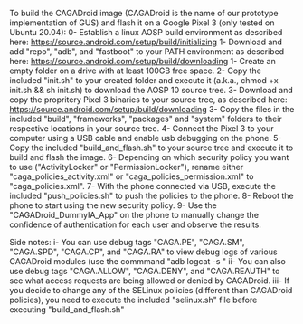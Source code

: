 To build the CAGADroid image (CAGADroid is the name of our prototype implementation of GUS) and flash it on a Google Pixel 3 (only tested on Ubuntu 20.04):
0- Establish a linux AOSP build environment as described here: https://source.android.com/setup/build/initializing
1- Download and add "repo", "adb", and "fastboot" to your PATH environment as described here: https://source.android.com/setup/build/downloading
1- Create an empty folder on a drive with at least 100GB free space.
2- Copy the included "init.sh" to your created folder and execute it (a.k.a., chmod +x init.sh && sh init.sh) to download the AOSP 10 source tree.
3- Download and copy the propritery Pixel 3 binaries to your source tree, as described here: https://source.android.com/setup/build/downloading
3- Copy the files in the included "build", "frameworks", "packages" and "system" folders to their respective locations in your  source tree.
4- Connect the Pixel 3 to your computer using a USB cable and enable usb debugging on the phone.
5- Copy the included "build_and_flash.sh" to your source tree and execute it to build and flash the image.
6- Depending on which security policy you want to use ("ActivityLocker" or "PermissionLocker"), rename either "caga_policies_activity.xml" or "caga_policies_permission.xml" to "caga_policies.xml".
7- With the phone connected via USB, execute the included "push_policies.sh" to push the policies to the phone.
8- Reboot the phone to start using the new security policy.
9- Use the "CAGADroid_DummyIA_App" on the phone to manually change the confidence of authentication for each user and observe the results.

Side notes:
i- You can use debug tags "CAGA.PE", "CAGA.SM", "CAGA.SPD", "CAGA.CP", and "CAGA.RA" to view debug logs of various CAGADroid modules (use the commmand "adb logcat -s <debug tag>"
ii- You can also use debug tags "CAGA.ALLOW", "CAGA.DENY", and "CAGA.REAUTH" to see what access requests are being allowed or denied by CAGADroid.
iii- If you decide to change any of the SELinux policies (different than CAGADroid policies), you need to execute the included "selinux.sh" file before executing "build_and_flash.sh"
